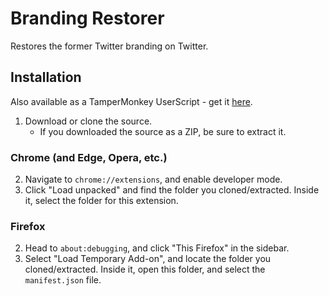 # Branding Restorer
Restores the former Twitter branding on Twitter.

## Installation
Also available as a TamperMonkey UserScript - get it [here](https://gist.github.com/CominAtYou/1bf3b665cfbebe237c377310e1e96c7c).

1. Download or clone the source.
    - If you downloaded the source as a ZIP, be sure to extract it.
### Chrome (and Edge, Opera, etc.)
2. Navigate to `chrome://extensions`, and enable developer mode.
3. Click "Load unpacked" and find the folder you cloned/extracted. Inside it, select the folder for this extension.
### Firefox
2. Head to `about:debugging`, and click "This Firefox" in the sidebar.
3. Select "Load Temporary Add-on", and locate the folder you cloned/extracted. Inside it, open this folder, and select the `manifest.json` file.
